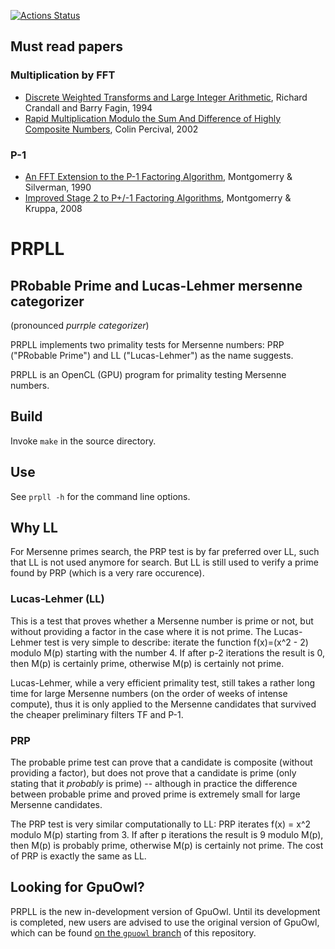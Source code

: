 [![Actions Status](https://github.com/preda/gpuowl/actions/workflows/ci.yml/badge.svg?branch=master)](https://github.com/preda/gpuowl/actions/workflows/ci.yml)

## Must read papers

### Multiplication by FFT

- [Discrete Weighted Transforms and Large Integer Arithmetic](https://www.ams.org/journals/mcom/1994-62-205/S0025-5718-1994-1185244-1/S0025-5718-1994-1185244-1.pdf), Richard Crandall and Barry Fagin, 1994
- [Rapid Multiplication Modulo the Sum And Difference of Highly Composite Numbers](https://www.daemonology.net/papers/fft.pdf), Colin Percival, 2002

### P-1

- [An FFT Extension to the P-1 Factoring Algorithm](https://www.ams.org/journals/mcom/1990-54-190/S0025-5718-1990-1011444-3/S0025-5718-1990-1011444-3.pdf), Montgomerry & Silverman, 1990
- [Improved Stage 2 to P+/-1 Factoring Algorithms](https://inria.hal.science/inria-00188192v3/document), Montgomerry & Kruppa, 2008


# PRPLL

## PRobable Prime and Lucas-Lehmer mersenne categorizer
(pronounced *purrple categorizer*)

PRPLL implements two primality tests for Mersenne numbers: PRP ("PRobable Prime") and LL ("Lucas-Lehmer") as the name suggests.

PRPLL is an OpenCL (GPU) program for primality testing Mersenne numbers.


## Build

Invoke `make` in the source directory.


## Use
See `prpll -h` for the command line options.


## Why LL

For Mersenne primes search, the PRP test is by far preferred over LL, such that LL is not used anymore for search.
But LL is still used to verify a prime found by PRP (which is a very rare occurence).


### Lucas-Lehmer (LL)
This is a test that proves whether a Mersenne number is prime or not, but without providing a factor in the case where it is not prime.
The Lucas-Lehmer test is very simple to describe: iterate the function f(x)=(x^2 - 2) modulo M(p) starting with the number 4. If
after p-2 iterations the result is 0, then M(p) is certainly prime, otherwise M(p) is certainly not prime.

Lucas-Lehmer, while a very efficient primality test, still takes a rather long time for large Mersenne numbers
(on the order of weeks of intense compute), thus it is only applied to the Mersenne candidates that survived the cheaper preliminary
filters TF and P-1.

### PRP
The probable prime test can prove that a candidate is composite (without providing a factor), but does not prove that a candidate
is prime (only stating that it _probably_ is prime) -- although in practice the difference between probable prime and proved
prime is extremely small for large Mersenne candidates.

The PRP test is very similar computationally to LL: PRP iterates f(x) = x^2 modulo M(p) starting from 3. If after p iterations the result is 9 modulo M(p), then M(p) is probably prime, otherwise M(p) is certainly not prime. The cost
of PRP is exactly the same as LL.


## Looking for GpuOwl?

PRPLL is the new in-development version of GpuOwl. Until its development is completed, new users are advised to use the original version of GpuOwl, which can be found [on the `gpuowl` branch](https://github.com/preda/gpuowl/tree/gpuowl) of this repository.
